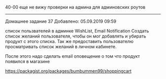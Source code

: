 40-00
еще не вижу проверки на админа для админовских роутов

------------------------------------------------------

Домашнее задание 37
Добавлено: 05.09.2019 09:59

список пользвателей в админке
WishList, Email Notification
Создать список желаний пользователя, 
чтобы он мог добавлять и убирать продукт с этого списка. 
Так же предоставить пользователю просматривать 
список желаний в личном кабинете.

После этого надо сделать email оповещение о том что продукт появился в магазине

https://packagist.org/packages/bumbummen99/shoppingcart


